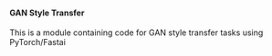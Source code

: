 #### GAN Style Transfer 

This is a module containing code for GAN style transfer tasks using PyTorch/Fastai
